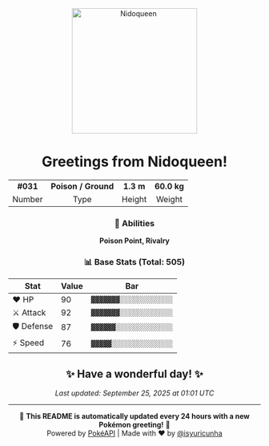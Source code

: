 <div align="center">

<img src="https://raw.githubusercontent.com/PokeAPI/sprites/master/sprites/pokemon/31.png" width="250" height="250" alt="Nidoqueen">

# Greetings from **Nidoqueen**!

<table>
<tr>
<td align="center"><strong>#031</strong></td>
<td align="center"><strong>Poison / Ground</strong></td>
<td align="center"><strong>1.3 m</strong></td>
<td align="center"><strong>60.0 kg</strong></td>
</tr>
<tr>
<td align="center">Number</td>
<td align="center">Type</td>
<td align="center">Height</td>
<td align="center">Weight</td>
</tr>
</table>

### 🎯 Abilities
**Poison Point, Rivalry**

### 📊 Base Stats (Total: 505)

| Stat | Value | Bar |
|------|-------|-----|
| ❤️ HP | 90 | `▓▓▓▓▓▓▓░░░░░░░░░░░░░` |
| ⚔️ Attack | 92 | `▓▓▓▓▓▓▓░░░░░░░░░░░░░` |
| 🛡️ Defense | 87 | `▓▓▓▓▓▓░░░░░░░░░░░░░░` |
| ⚡ Speed | 76 | `▓▓▓▓▓░░░░░░░░░░░░░░░` |

## ✨ Have a wonderful day! ✨

*Last updated: September 25, 2025 at 01:01 UTC*

---

🌟 **This README is automatically updated every 24 hours with a new Pokémon greeting!** 🌟<br>
Powered by [PokéAPI](https://pokeapi.co/) | Made with ❤️ by [@isyuricunha](https://github.com/isyuricunha)

</div>